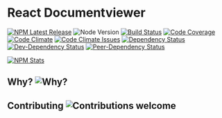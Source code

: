 # React Documentviewer

[![NPM Latest Release][npm-image]][npm-url]
![Node Version][node-version-image]
[![Build Status][build-image]][build-url]
[![Code Coverage][coverage-image]][coverage-url]
[![Code Climate][code-climate-image]][code-climate-url]
[![Code Climate Issues][code-climate-issues-image]][code-climate-issues-url]
[![Dependency Status][dependency-image]][dependency-url]
[![Dev-Dependency Status][dev-dependency-image]][dev-dependency-url]
[![Peer-Dependency Status][peer-dependency-image]][peer-dependency-url]

[![NPM Stats][npm-stats-image]][npm-url]

[npm-image]:https://badge.fury.io/js/react-documentviewer.svg
[npm-stats-image]:https://nodei.co/npm/react-documentviewer.png?downloads=true&downloadRank=true&stars=true
[npm-url]:https://www.npmjs.com/package/react-documentviewer
[node-version-image]:https://img.shields.io/node/v/react-documentviewer.svg
[build-image]:https://travis-ci.org/rusty1s/react-documentviewer.svg?branch=master
[build-url]:https://travis-ci.org/rusty1s/react-documentviewer
[coverage-image]:https://img.shields.io/codecov/c/github/rusty1s/react-documentviewer.svg
[coverage-url]:https://codecov.io/github/rusty1s/react-documentviewer?branch=master
[code-climate-image]:https://codeclimate.com/github/rusty1s/react-documentviewer/badges/gpa.svg
[code-climate-url]:https://codeclimate.com/github/rusty1s/react-documentviewer
[code-climate-issues-image]:https://codeclimate.com/github/rusty1s/react-documentviewer/badges/issue_count.svg
[code-climate-issues-url]:https://codeclimate.com/github/rusty1s/react-documentviewer/issues
[dependency-image]:https://david-dm.org/rusty1s/react-documentviewer.svg
[dependency-url]:https://david-dm.org/rusty1s/react-documentviewer
[dev-dependency-image]:https://david-dm.org/rusty1s/react-documentviewer/dev-status.svg
[dev-dependency-url]:https://david-dm.org/rusty1s/react-documentviewer?type=dev
[peer-dependency-image]:https://david-dm.org/rusty1s/react-documentviewer/peer-status.svg
[peer-dependency-url]:https://david-dm.org/rusty1s/react-documentviewer?type=peer

## Why? ![Why?][why]

[why]:https://img.shields.io/badge/start%20with-why%3F-brightgreen.svg

## Contributing ![Contributions welcome][contributing]

[contributing]:https://img.shields.io/badge/contributions-welche-brightgreen.svg
